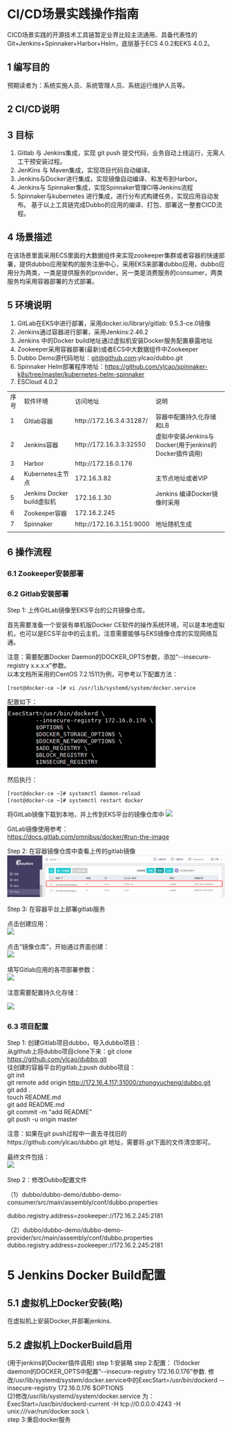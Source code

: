 # CI/CD场景实践操作指南 #
CICD场景实践的开源技术工具链暂定业界比较主流通用、具备代表性的Git+Jenkins+Spinnaker+Harbor+Helm，底层基于ECS 4.0.2和EKS 4.0.2。  

## 1	编写目的 ##
预期读者为：系统实施人员、系统管理人员、系统运行维护人员等。  

## 2	CI/CD说明 ##
## 3	目标 ##

1.	Gitlab 与 Jenkins集成，实现 git push 提交代码，业务自动上线运行，无需人工干预安装过程。
2.	JenKins 与 Maven集成，实现项目代码自动编译。
3.	Jenkins与Docker进行集成，实现镜像自动编译、和发布到Harbor。
4.	Jenkins与 Spinnaker集成，实现Spinnaker管理CI等Jenkins流程
5.	Spinnaker与kubernetes 进行集成，进行分布式构建任务，实现应用自动发布。
基于以上工具链完成Dubbo的应用的编译、打包、部署这一整套CICD流程。

## 4	场景描述 ##
在该场景里面采用ECS里面的大数据组件来实现zookeeper集群或者容器的快速部署，提供dubbo应用架构的服务注册中心，采用EKS来部署dubbo应用，dubbo应用分为两类，一类是提供服务的provider，另一类是消费服务的consumer，两类服务均采用容器部署的方式部署。  

## 5	环境说明 ##
1.	GitLab在EKS中进行部署，采用docker.io/library/gitlab: 9.5.3-ce.0镜像
2.	Jenkins通过容器进行部署，采用Jenkins:2.46.2
3.	Jenkins 中的Docker build地址通过虚拟机安装Docker服务配置暴露地址
4.	Zookeeper采用容器部署(最新)或者ECS中大数据组件中Zookeeper
5.	Dubbo Demo源代码地址：git@github.com:ylcao/dubbo.git
6.	Spinnaker Helm部署程序地址：https://github.com/ylcao/spinnaker-k8s/tree/master/kubernetes-helm-spinnaker
7.	ESCloud 4.0.2
<table>
   <tr>
      <td>序号</td>
      <td>软件环境</td>
      <td>访问地址</td>
      <td>说明</td>
   </tr>
   <tr>
      <td>1</td>
      <td>GItlab容器</td>
      <td>http://172.16.3.4:31287/</td>
      <td>容器中配置持久化存储和LB</td>
   </tr>
   <tr>
      <td>2</td>
      <td>Jenkins容器</td>
      <td>http://172.16.3.3:32550</td>
      <td>虚拟中安装Jenkins与Docker(用于jenkins的Docker插件调用)</td>
   </tr>
   <tr>
      <td>3</td>
      <td>Harbor</td>
      <td>http://172.16.0.176</td>
      <td></td>
   </tr>
   <tr>
      <td>4</td>
      <td>Kubernetes主节点</td>
      <td>172.16.3.82</td>
      <td>主节点地址或者VIP</td>
   </tr>
   <tr>
      <td>5</td>
      <td>Jenkins Docker build虚拟机</td>
      <td>172.16.1.30</td>
      <td>Jenkins 编译Docker镜像时采用</td>
   </tr>
   <tr>
      <td>6</td>
      <td>Zookeeper容器</td>
      <td>172.16.2.245</td>
      <td></td>
   </tr>
   <tr>
      <td>7</td>
      <td>Spinnaker</td>
      <td>http://172.16.3.151:9000</td>
      <td>地址随机生成</td>
   </tr>
   <tr>
      <td></td>
   </tr>
</table>  

## 6 操作流程 ##  
### 6.1	Zookeeper安装部署 ###  

### 6.2 Gitlab安装部署 ###  
Step 1: 上传GitLab镜像至EKS平台的公共镜像仓库。   

首先需要准备一个安装有单机版Docker CE软件的操作系统环境，可以是本地虚拟机，也可以是ECS平台中的云主机，注意需要能够与EKS镜像仓库的实现网络互通。  

注意：需要配置Docker Daemon的DOCKER_OPTS参数，添加“--insecure-registry x.x.x.x”参数。  
以本文档所采用的CentOS 7.2.1511为例，可参考以下配置方法：  
```
[root@docker-ce ~]# vi /usr/lib/systemd/system/docker.service
```
配置如下：  
![](images/docker-daemon.png)

然后执行：  
```
[root@docker-ce ~]# systemctl daemon-reload  
[root@docker-ce ~]# systemctl restart docker  
```

将GitLab镜像下载到本地，并上传到EKS平台的镜像仓库中
![](https://note.youdao.com/yws/public/resource/6f3a219a66cbaa0900ebd4ad5d7435e0/xmlnote/701D344AE5D74599ABA0F01747CACA83/1474)

GitLab镜像使用参考：  
https://docs.gitlab.com/omnibus/docker/#run-the-image

Step 2: 在容器镜像仓库中查看上传的gitlab镜像
![](images/check-gitlab-images.png)

Step 3: 在容器平台上部署gitlab服务  

点击创建应用：  
![](https://note.youdao.com/yws/public/resource/6f3a219a66cbaa0900ebd4ad5d7435e0/xmlnote/4BC6450B6D49412783860873A1B00E60/1479)


点击“镜像仓库”，开始通过界面创建：  
![](https://note.youdao.com/yws/public/resource/6f3a219a66cbaa0900ebd4ad5d7435e0/xmlnote/77BF8664344D4A258EB33B6269E9B36B/1481)  


填写Gitlab应用的各项部署参数：  
![](https://note.youdao.com/yws/public/resource/6f3a219a66cbaa0900ebd4ad5d7435e0/xmlnote/278C5DF0E18546D091439B2A4EDB9D2D/1484)  


注意需要配置持久化存储：  

![](https://note.youdao.com/yws/public/resource/6f3a219a66cbaa0900ebd4ad5d7435e0/xmlnote/7562CBD3E1CC40F7AFB219FF0119A2C4/1486)  


### 6.3	项目配置 ###
Step 1: 创建Gitlab项目dubbo，导入dubbo项目：  
从github上将dubbo项目clone下来：git clone https://github.com/ylcao/dubbo.git  
往创建的容器平台的gitlab上push dubbo项目：  
git init  
git remote add origin http://172.16.4.117:31000/zhongyucheng/dubbo.git  
git add .  
touch README.md  
git add README.md  
git commit -m "add README"  
git push -u origin master  

注意：如果在git push过程中一直去寻找旧的https://github.com/ylcao/dubbo.git 地址，需要将.git下面的文件清空即可。

最终文件包括：  
![](https://note.youdao.com/yws/public/resource/6f3a219a66cbaa0900ebd4ad5d7435e0/xmlnote/DCE502B6E92642B98C6518110F30EB88/1488)  


Step 2：修改Dubbo配置文件

（1）dubbo/dubbo-demo/dubbo-demo-consumer/src/main/assembly/conf/dubbo.properties

dubbo.registry.address=zookeeper://172.16.2.245:2181

（2）dubbo/dubbo-demo/dubbo-demo-provider/src/main/assembly/conf/dubbo.properties
dubbo.registry.address=zookeeper://172.16.2.245:2181

# 5	Jenkins Docker Build配置 #
## 5.1	虚拟机上Docker安装(略) ##
在虚拟机上安装Docker,并部署jenkins.
## 5.2	虚拟机上DockerBuild启用 ##
(用于jenkins的Docker插件调用)
step 1:安装略 
step 2:配置：
       (1)docker daemon的DOCKER_OPTS中配置“--insecure-registry 172.16.0.176”参数.
          修改/usr/lib/systemd/system/docker.service中的ExecStart=/usr/bin/dockerd --insecure-registry 172.16.0.176 $OPTIONS \
       (2)修改/usr/lib/systemd/system/docker.service 为：
          ExecStart=/usr/bin/dockerd-current -H tcp://0.0.0.0:4243 -H unix:///var/run/docker.sock \  
step 3:重启docker服务





